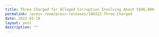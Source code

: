 ```yaml
---
title: Three Charged for Alleged Corruption Involving About S$96,000
permalink: /press-room/press-releases/180322-Three-Charged
date: 2022-03-18
layout: post
description: ""
---
```

